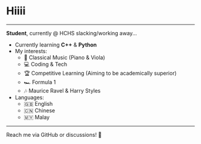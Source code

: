 # Hiiii

---

**Student**, currently @ HCHS slacking/working away...  
- Currently learning **C++**  & **Python**
- My interests:
  - 🎼 Classical Music (Piano & Viola)  
  - 💻 Coding & Tech  
  - 🏆 Competitive Learning (Aiming to be academically superior)  
  - 🏎️ Formula 1  
  - 🎶 Maurice Ravel & Harry Styles  
- Languages:  
  - 🇬🇧 English  
  - 🇨🇳 Chinese  
  - 🇲🇾 Malay  

---

Reach me via GitHub or discussions! 🚀  

